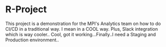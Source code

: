 # R-Project

This project is a demonstration for the MPI's Analytics team on how to do CI/CD in a traditional way. I mean in a COOL way. Plus, Slack integration which is way cooler.. Cool, got it working...Finally..I need a Staging and Production environment.. 
